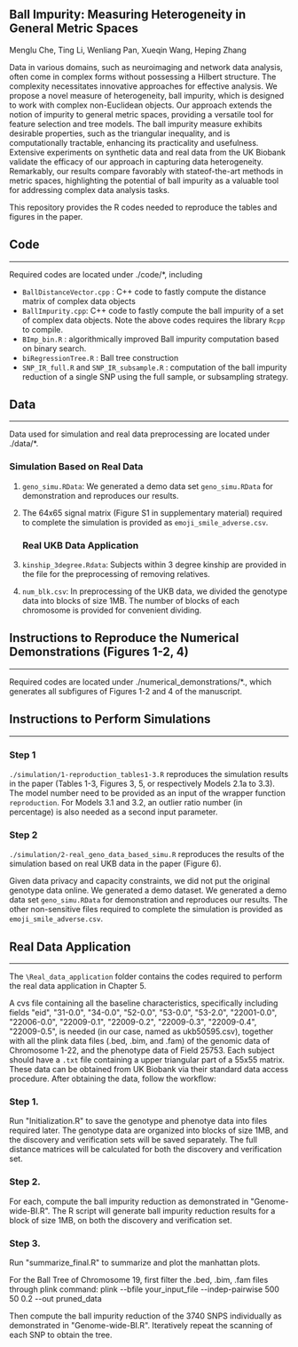 ## Ball Impurity: Measuring Heterogeneity in General Metric Spaces

Menglu Che, Ting Li, Wenliang Pan, Xueqin Wang, Heping Zhang

Data in various domains, such as neuroimaging and network data analysis, often come in complex forms without possessing a Hilbert structure. The complexity necessitates innovative approaches for effective analysis. We propose a novel measure of heterogeneity, ball impurity, which is designed to work with complex non-Euclidean objects. Our approach extends the notion of impurity to general metric spaces, providing a versatile tool for feature selection and tree models. The ball impurity measure exhibits desirable properties, such as the triangular inequality, and is computationally tractable, enhancing its practicality and usefulness. Extensive experiments on synthetic data and real data from the UK Biobank validate the efficacy of our approach in capturing data heterogeneity. Remarkably, our results compare favorably with stateof-the-art methods in metric spaces, highlighting the potential of ball impurity as a valuable tool for addressing complex data analysis tasks.

This repository provides the R codes needed to reproduce the tables and figures in the paper. 


## Code
---------
Required codes are located under ./code/*, including 
* `BallDistanceVector.cpp` : C++ code to fastly compute the distance matrix of complex data objects
* `BallImpurity.cpp`: C++ code to fastly compute the ball impurity of a set of complex data objects.
Note the above codes requires the library `Rcpp` to compile. 
* `BImp_bin.R` : algorithmically improved Ball impurity computation based on binary search.
* `biRegressionTree.R` : Ball tree construction
* `SNP_IR_full.R` and `SNP_IR_subsample.R` : computation of the ball impurity reduction of a single SNP using the full sample, or subsampling strategy.

## Data
--------
Data used for simulation and real data preprocessing are located under  ./data/*.

### Simulation Based on Real Data
1. `geno_simu.RData`: We generated a demo data set `geno_simu.RData` for demonstration and reproduces our results. 
2. The 64x65 signal matrix (Figure S1 in supplementary material) required to complete the simulation is provided as `emoji_smile_adverse.csv`.

   ### Real UKB Data Application
1. `kinship_3degree.Rdata`: Subjects within 3 degree kinship are provided in the file for the preprocessing of removing relatives. 
2. `num_blk.csv`: In preprocessing of the UKB data, we divided the genotype data into blocks of size 1MB. The number of blocks of each chromosome is provided for convenient dividing. 




## Instructions to Reproduce the Numerical Demonstrations (Figures 1-2, 4)
--------------
Required codes are located under ./numerical_demonstrations/*., which generates all subfigures of Figures 1-2 and 4 of the manuscript.




## Instructions to Perform Simulations
--------
### Step 1
 `./simulation/1-reproduction_tables1-3.R` reproduces the simulation results in the paper (Tables 1-3, Figures 3, 5, or respectively Models 2.1a to 3.3). The model number need to be provided as an input of the wrapper function `reproduction`. For Models 3.1 and 3.2, an outlier ratio number (in percentage) is also needed as a second input parameter. 

### Step 2
`./simulation/2-real_geno_data_based_simu.R` reproduces the results of the simulation based on real UKB data in the paper (Figure 6). 

Given data privacy and capacity constraints, we did not put the original genotype data online. We generated a demo dataset. We generated a demo data set `geno_simu.RData` for demonstration and reproduces our results. The other non-sensitive files required to complete the simulation is provided as `emoji_smile_adverse.csv`.

## Real Data Application
----
The `\Real_data_application` folder contains the codes required to perform the real data application in Chapter 5. 

A cvs file containing all the baseline characteristics, specifically including fields "eid", "31-0.0", "34-0.0", "52-0.0", "53-0.0", "53-2.0", "22001-0.0", "22006-0.0", "22009-0.1", "22009-0.2", "22009-0.3", "22009-0.4", "22009-0.5", is needed (in our case, named as ukb50595.csv), together with all the plink data files (.bed, .bim, and .fam) of the genomic data of Chromosome 1-22, and the phenotype data of Field 25753. Each subject should have a `.txt` file containing a upper triangular part of a 55x55 matrix. These data can be obtained from UK Biobank via their standard data access procedure. After obtaining the data,  follow the workflow:

### Step 1. 
Run "Initialization.R" to save the genotype and phenotye data into files required later. The genotype data are organized into blocks of size 1MB, and the discovery and verification sets will be saved separately. The full distance matrices will be calculated for both the discovery and verification set.

### Step 2. 
For each, compute the ball impurity reduction as demonstrated in "Genome-wide-BI.R". The R script will generate ball impurity reduction results for a block of size 1MB, on both the discovery and verification set.

### Step 3. 
Run "summarize_final.R" to summarize and plot the manhattan plots. 


For the Ball Tree of Chromosome 19, first filter the .bed, .bim, .fam files through plink command: 
plink --bfile your_input_file --indep-pairwise 500 50 0.2 --out pruned_data

Then compute the ball impurity reduction of the 3740 SNPS individually as  demonstrated in "Genome-wide-BI.R". Iteratively repeat the scanning of each SNP to obtain the tree. 
